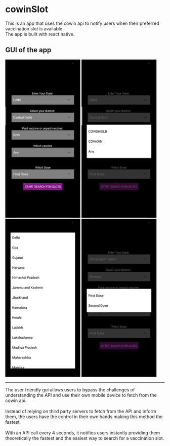 # **cowinSlot**

This is an app that uses the cowin api to notify users when their preferred vaccination slot is available. <br />
The app is built with react native.

## GUI of the app
<div>
<img src='./Screenshot_2021-06-28-16-21-16-51.png' height="500px"/>
<img src='./Screenshot_2021-06-28-16-22-27-00.png' height="500px"/>
<img src='./Screenshot_2021-06-28-16-22-35-33.png' height="500px"/>
<img src='./Screenshot_2021-06-28-16-22-57-96.png' height="500px"/>
 </div>
 
 <hr />
 The user friendly gui allows users to bypass the challenges of understanding the API and use their own mobile device to fetch from the cowin api.
 <br />
 <br />
 Instead of relying on third party servers to fetch from the API and inform them, the users have the control in their own hands making this method the fastest.
 <br />
 <br />
 With an API call every 4 seconds, it notifies users instantly providing them theoretically the fastest and the easiest way to search for a vaccination slot.


